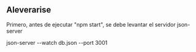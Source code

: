 ## Aleverarise

Primero, antes de ejecutar "npm start", se debe levantar el servidor json-server

json-server --watch db.json --port 3001